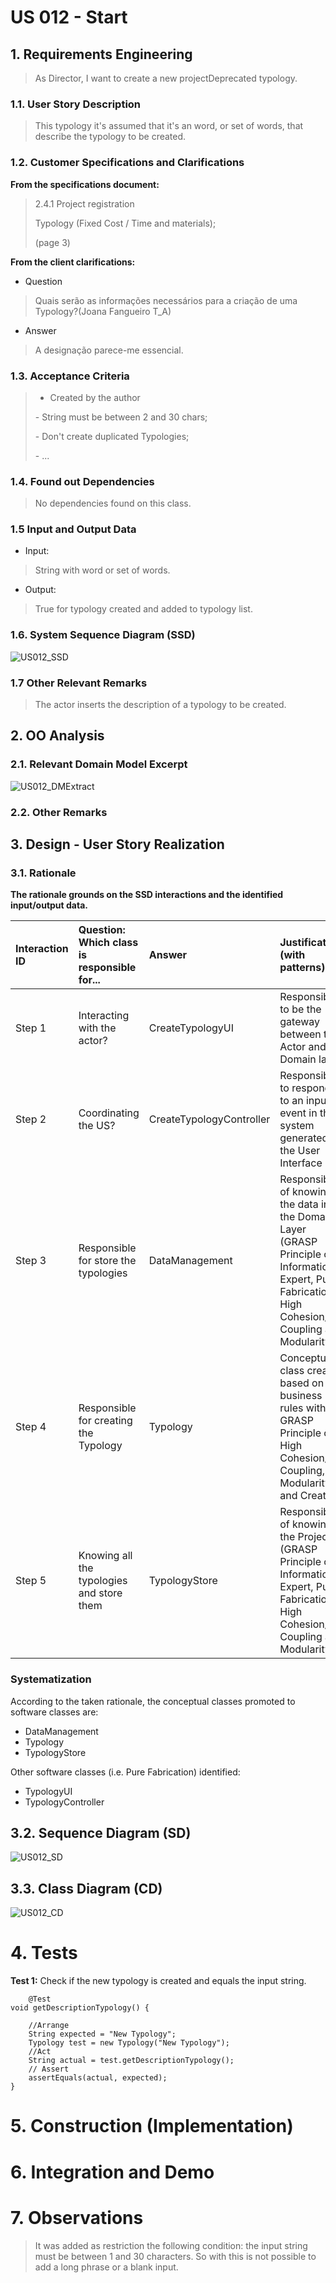 # US 012 - Start

## 1. Requirements Engineering

> As Director, I want to create a new projectDeprecated typology.

### 1.1. User Story Description

> This typology it's assumed that it's an word, or set of words, that describe the typology to be created.

### 1.2. Customer Specifications and Clarifications

**From the specifications document:**
> 2.4.1 Project registration <p>
Typology (Fixed Cost / Time and materials);<p>
(page 3)


**From the client clarifications:**

* Question

> Quais serão as informações necessários para a criação de uma Typology?(Joana Fangueiro T_A)

* Answer

> A designação parece-me essencial.

### 1.3. Acceptance Criteria

> * Created by the author
> <p/> - String must be between 2 and 30 chars;
> <p/> - Don't create duplicated Typologies;
> <p/> - ...


### 1.4. Found out Dependencies

> No dependencies found on this class.

### 1.5 Input and Output Data

* Input:

> String with word or set of words.
* Output:

> True for typology created and added to typology list.

### 1.6. System Sequence Diagram (SSD)

![US012_SSD](US012_SSD.svg)

### 1.7 Other Relevant Remarks

> The actor inserts the description of a typology to be created.

## 2. OO Analysis

### 2.1. Relevant Domain Model Excerpt

![US012_DMExtract](US012_DMExtract.svg)

### 2.2. Other Remarks

[//]: # (*Use this section to capture some additional notes/remarks that must be taken)

[//]: # (into consideration into the design activity. In some case, it might be usefull)

[//]: # (to add other analysis artifacts &#40;e.g. activity or state diagrams&#41;.*)

## 3. Design - User Story Realization

### 3.1. Rationale

**The rationale grounds on the SSD interactions and the identified input/output
data.**

| Interaction ID | Question: Which class is responsible for... | Answer                   | Justification (with patterns)                                                                                                                                                              |
|:---------------|:--------------------------------------------|:-------------------------|:-------------------------------------------------------------------------------------------------------------------------------------------------------------------------------------------|
| Step 1             | Interacting with the actor?                 |  CreateTypologyUI        | Responsible to be the gateway between the Actor and the Domain layer                                                                                                                       |
| Step 2             | Coordinating the US?                        | CreateTypologyController | Responsible to responding to an input event in the system generated by the User Interface                                                                                                  |
| Step 3             | Responsible for store the typologies        | DataManagement           | Responsibility of knowing all the data in the Domain Layer (GRASP Principle of Information Expert, Pure Fabrication, High Cohesion/low Coupling and Modularity)                            |
| Step 4             | Responsible for creating the Typology       | Typology                 | Conceptual class created based on the business rules with the GRASP Principle of High Cohesion/low Coupling, Modularity and Creator.                                                       |
| Step 5             | Knowing all the typologies and store them   | TypologyStore            | Responsibility of knowing all the Projects (GRASP Principle of Information Expert, Pure Fabrication, High Cohesion/low Coupling and Modularity)                                            |

### Systematization ##

According to the taken rationale, the conceptual classes promoted to software
classes are:

* DataManagement
* Typology
* TypologyStore

Other software classes (i.e. Pure Fabrication) identified:

[//]: # ( * xxxxUI  )

* TypologyUI
* TypologyController

## 3.2. Sequence Diagram (SD)

[//]: # (*In this section, it is suggested to present an UML dynamic view stating the sequence of domain related software objects' interactions that allows to fulfill the requirement.* )

![US012_SD](US012_SD.svg)

## 3.3. Class Diagram (CD)

[//]: # (*In this section, it is suggested to present an UML static view representing the main domain related software classes that are involved in fulfilling the requirement as well as and their relations, attributes and methods.*)

![US012_CD](US012_CD.svg)

# 4. Tests

[//]: # (*In this section, it is suggested to systematize how the tests were designed to allow a correct measurement of requirements fulfilling.* )

[//]: # (**_DO NOT COPY ALL DEVELOPED TESTS HERE_**)

**Test 1:** Check if the new typology is created and equals the input string.

        @Test
    void getDescriptionTypology() {

        //Arrange
        String expected = "New Typology";
        Typology test = new Typology("New Typology");
        //Act
        String actual = test.getDescriptionTypology();
        // Assert
        assertEquals(actual, expected);
    }

[//]: # (*It is also recommended organizing this content by subsections.* )

# 5. Construction (Implementation)

[//]: # (*In this section, it is suggested to provide, if necessary, some evidence that the construction/implementation is in accordance with the previously carried out design. Furthermore, it is recommeded to mention/describe the existence of other relevant &#40;e.g. configuration&#41; files and highlight relevant commits.*)

[//]: # ()

[//]: # (*It is also recommended to organize this content by subsections.* )

# 6. Integration and Demo

[//]: # (*In this section, it is suggested to describe the efforts made to integrate this functionality with the other features of the system.*)

# 7. Observations

[//]: # (*In this section, it is suggested to present a critical perspective on the developed work, pointing, for example, to other alternatives and or future related work.*)
> It was added as restriction the following condition:
> the input string must be between 1 and 30 characters. So with this is not possible to add a long phrase or a blank input.




